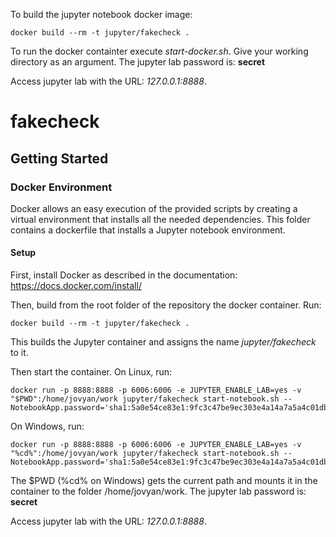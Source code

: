 To build the jupyter notebook docker image:

```
docker build --rm -t jupyter/fakecheck .
```

To run the docker containter execute *start-docker.sh*.
Give your working directory as an argument.
The jupyter lab password is: **secret**

Access jupyter lab with the URL: *127.0.0.1:8888*.

# fakecheck

## Getting Started

### Docker Environment
Docker allows an easy execution of the provided scripts by creating a virtual environment that installs all the needed dependencies. This folder contains a dockerfile that installs a Jupyter notebook environment.

#### Setup
First, install Docker as described in the documentation: https://docs.docker.com/install/

Then, build from the root folder of the repository the docker container. Run:
```
docker build --rm -t jupyter/fakecheck .
```

This builds the Jupyter container and assigns the name *jupyter/fakecheck* to it. 

Then start the container. On Linux, run:
```
docker run -p 8888:8888 -p 6006:6006 -e JUPYTER_ENABLE_LAB=yes -v "$PWD":/home/jovyan/work jupyter/fakecheck start-notebook.sh --NotebookApp.password='sha1:5a0e54ce83e1:9fc3c47be9ec303e4a14a7a5a4c01dbdeff6a16e'  
```

On Windows, run:
```
docker run -p 8888:8888 -p 6006:6006 -e JUPYTER_ENABLE_LAB=yes -v "%cd%":/home/jovyan/work jupyter/fakecheck start-notebook.sh --NotebookApp.password='sha1:5a0e54ce83e1:9fc3c47be9ec303e4a14a7a5a4c01dbdeff6a16e'  

```

The $PWD (%cd% on Windows) gets the current path and mounts it in the container to the folder /home/jovyan/work.
The jupyter lab password is: **secret**

Access jupyter lab with the URL: *127.0.0.1:8888*.

